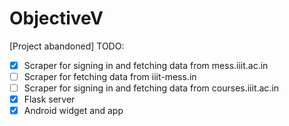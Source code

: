 # ObjectiveV

[Project abandoned]
TODO:

- [x] Scraper for signing in and fetching data from mess.iiit.ac.in
- [ ] Scraper for fetching data from iiit-mess.in
- [ ] Scraper for signing in and fetching data from courses.iiit.ac.in
- [x] Flask server
- [x] Android widget and app
